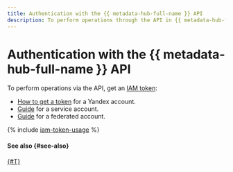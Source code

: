 ```yaml
---
title: Authentication with the {{ metadata-hub-full-name }} API
description: To perform operations through the API in {{ metadata-hub-full-name }}, get an IAM token for your account.
---
```


# Authentication with the {{ metadata-hub-full-name }} API


To perform operations via the API, get an [IAM token](../../iam/concepts/authorization/iam-token.md):

* [How to get a token](../../iam/operations/iam-token/create.md) for a Yandex account.
* [Guide](../../iam/operations/iam-token/create-for-sa.md) for a service account.
* [Guide](../../iam/operations/iam-token/create-for-federation.md) for a federated account.

{% include [iam-token-usage](../../_includes/iam-token-usage.md) %}

#### See also {#see-also}

[{#T}](../../iam/concepts/users/accounts.md)
